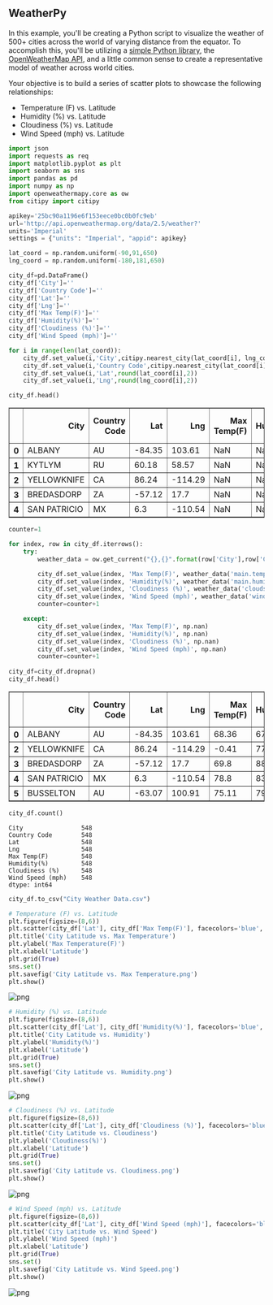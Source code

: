 
## WeatherPy

In this example, you'll be creating a Python script to visualize the weather of 500+ cities across the world of varying distance from the equator. To accomplish this, you'll be utilizing a [simple Python library](https://pypi.python.org/pypi/citipy), the [OpenWeatherMap API](https://openweathermap.org/api), and a little common sense to create a representative model of weather across world cities.

Your objective is to build a series of scatter plots to showcase the following relationships:

* Temperature (F) vs. Latitude
* Humidity (%) vs. Latitude
* Cloudiness (%) vs. Latitude
* Wind Speed (mph) vs. Latitude


```python
import json
import requests as req
import matplotlib.pyplot as plt
import seaborn as sns
import pandas as pd
import numpy as np
import openweathermapy.core as ow
from citipy import citipy
```


```python
apikey='25bc90a1196e6f153eece0bc0b0fc9eb'
url='http://api.openweathermap.org/data/2.5/weather?'
units='Imperial'
settings = {"units": "Imperial", "appid": apikey}
```


```python
lat_coord = np.random.uniform(-90,91,650)
lng_coord = np.random.uniform(-180,181,650)
```


```python
city_df=pd.DataFrame()
city_df['City']=''
city_df['Country Code']=''
city_df['Lat']=''
city_df['Lng']=''
city_df['Max Temp(F)']=''
city_df['Humidity(%)']=''
city_df['Cloudiness (%)']=''
city_df['Wind Speed (mph)']=''
```


```python
for i in range(len(lat_coord)):
    city_df.set_value(i,'City',citipy.nearest_city(lat_coord[i], lng_coord[i]).city_name.upper())
    city_df.set_value(i,'Country Code',citipy.nearest_city(lat_coord[i],lng_coord[i]).country_code.upper())
    city_df.set_value(i,'Lat',round(lat_coord[i],2))
    city_df.set_value(i,'Lng',round(lng_coord[i],2))
```


```python
city_df.head()
```




<div>
<style>
    .dataframe thead tr:only-child th {
        text-align: right;
    }

    .dataframe thead th {
        text-align: left;
    }

    .dataframe tbody tr th {
        vertical-align: top;
    }
</style>
<table border="1" class="dataframe">
  <thead>
    <tr style="text-align: right;">
      <th></th>
      <th>City</th>
      <th>Country Code</th>
      <th>Lat</th>
      <th>Lng</th>
      <th>Max Temp(F)</th>
      <th>Humidity(%)</th>
      <th>Cloudiness (%)</th>
      <th>Wind Speed (mph)</th>
    </tr>
  </thead>
  <tbody>
    <tr>
      <th>0</th>
      <td>ALBANY</td>
      <td>AU</td>
      <td>-84.35</td>
      <td>103.61</td>
      <td>NaN</td>
      <td>NaN</td>
      <td>NaN</td>
      <td>NaN</td>
    </tr>
    <tr>
      <th>1</th>
      <td>KYTLYM</td>
      <td>RU</td>
      <td>60.18</td>
      <td>58.57</td>
      <td>NaN</td>
      <td>NaN</td>
      <td>NaN</td>
      <td>NaN</td>
    </tr>
    <tr>
      <th>2</th>
      <td>YELLOWKNIFE</td>
      <td>CA</td>
      <td>86.24</td>
      <td>-114.29</td>
      <td>NaN</td>
      <td>NaN</td>
      <td>NaN</td>
      <td>NaN</td>
    </tr>
    <tr>
      <th>3</th>
      <td>BREDASDORP</td>
      <td>ZA</td>
      <td>-57.12</td>
      <td>17.7</td>
      <td>NaN</td>
      <td>NaN</td>
      <td>NaN</td>
      <td>NaN</td>
    </tr>
    <tr>
      <th>4</th>
      <td>SAN PATRICIO</td>
      <td>MX</td>
      <td>6.3</td>
      <td>-110.54</td>
      <td>NaN</td>
      <td>NaN</td>
      <td>NaN</td>
      <td>NaN</td>
    </tr>
  </tbody>
</table>
</div>




```python
counter=1

for index, row in city_df.iterrows():
    try:
        weather_data = ow.get_current("{},{}".format(row['City'],row['Country Code']),**settings)

        city_df.set_value(index, 'Max Temp(F)', weather_data('main.temp_max'))
        city_df.set_value(index, 'Humidity(%)', weather_data('main.humidity'))
        city_df.set_value(index, 'Cloudiness (%)', weather_data('clouds.all'))
        city_df.set_value(index, 'Wind Speed (mph)', weather_data('wind.speed'))
        counter=counter+1

    except:
        city_df.set_value(index, 'Max Temp(F)', np.nan)
        city_df.set_value(index, 'Humidity(%)', np.nan)
        city_df.set_value(index, 'Cloudiness (%)', np.nan)
        city_df.set_value(index, 'Wind Speed (mph)', np.nan)
        counter=counter+1
        
city_df=city_df.dropna()        
city_df.head()
```




<div>
<style>
    .dataframe thead tr:only-child th {
        text-align: right;
    }

    .dataframe thead th {
        text-align: left;
    }

    .dataframe tbody tr th {
        vertical-align: top;
    }
</style>
<table border="1" class="dataframe">
  <thead>
    <tr style="text-align: right;">
      <th></th>
      <th>City</th>
      <th>Country Code</th>
      <th>Lat</th>
      <th>Lng</th>
      <th>Max Temp(F)</th>
      <th>Humidity(%)</th>
      <th>Cloudiness (%)</th>
      <th>Wind Speed (mph)</th>
    </tr>
  </thead>
  <tbody>
    <tr>
      <th>0</th>
      <td>ALBANY</td>
      <td>AU</td>
      <td>-84.35</td>
      <td>103.61</td>
      <td>68.36</td>
      <td>67</td>
      <td>64</td>
      <td>11.43</td>
    </tr>
    <tr>
      <th>2</th>
      <td>YELLOWKNIFE</td>
      <td>CA</td>
      <td>86.24</td>
      <td>-114.29</td>
      <td>-0.41</td>
      <td>77</td>
      <td>90</td>
      <td>4.7</td>
    </tr>
    <tr>
      <th>3</th>
      <td>BREDASDORP</td>
      <td>ZA</td>
      <td>-57.12</td>
      <td>17.7</td>
      <td>69.8</td>
      <td>88</td>
      <td>92</td>
      <td>3.36</td>
    </tr>
    <tr>
      <th>4</th>
      <td>SAN PATRICIO</td>
      <td>MX</td>
      <td>6.3</td>
      <td>-110.54</td>
      <td>78.8</td>
      <td>83</td>
      <td>75</td>
      <td>6.93</td>
    </tr>
    <tr>
      <th>5</th>
      <td>BUSSELTON</td>
      <td>AU</td>
      <td>-63.07</td>
      <td>100.91</td>
      <td>75.11</td>
      <td>79</td>
      <td>44</td>
      <td>15.12</td>
    </tr>
  </tbody>
</table>
</div>




```python
city_df.count()
```




    City                548
    Country Code        548
    Lat                 548
    Lng                 548
    Max Temp(F)         548
    Humidity(%)         548
    Cloudiness (%)      548
    Wind Speed (mph)    548
    dtype: int64




```python
city_df.to_csv("City Weather Data.csv")
```


```python
# Temperature (F) vs. Latitude
plt.figure(figsize=(8,6))
plt.scatter(city_df['Lat'], city_df['Max Temp(F)'], facecolors='blue', edgecolors='black', marker="o")
plt.title('City Latitude vs. Max Temperature')
plt.ylabel('Max Temperature(F)')
plt.xlabel('Latitude')
plt.grid(True)
sns.set()
plt.savefig('City Latitude vs. Max Temperature.png')
plt.show()
```


![png](output_10_0.png)



```python
# Humidity (%) vs. Latitude
plt.figure(figsize=(8,6))
plt.scatter(city_df['Lat'], city_df['Humidity(%)'], facecolors='blue', edgecolors='black', marker="o")
plt.title('City Latitude vs. Humidity')
plt.ylabel('Humidity(%)')
plt.xlabel('Latitude')
plt.grid(True)
sns.set()
plt.savefig('City Latitude vs. Humidity.png')
plt.show()
```


![png](output_11_0.png)



```python
# Cloudiness (%) vs. Latitude
plt.figure(figsize=(8,6))
plt.scatter(city_df['Lat'], city_df['Cloudiness (%)'], facecolors='blue', edgecolors='black', marker="o")
plt.title('City Latitude vs. Cloudiness')
plt.ylabel('Cloudiness(%)')
plt.xlabel('Latitude')
plt.grid(True)
sns.set()
plt.savefig('City Latitude vs. Cloudiness.png')
plt.show()
```


![png](output_12_0.png)



```python
# Wind Speed (mph) vs. Latitude
plt.figure(figsize=(8,6))
plt.scatter(city_df['Lat'], city_df['Wind Speed (mph)'], facecolors='blue', edgecolors='black', marker="o")
plt.title('City Latitude vs. Wind Speed')
plt.ylabel('Wind Speed (mph)')
plt.xlabel('Latitude')
plt.grid(True)
sns.set()
plt.savefig('City Latitude vs. Wind Speed.png')
plt.show()
```


![png](output_13_0.png)

